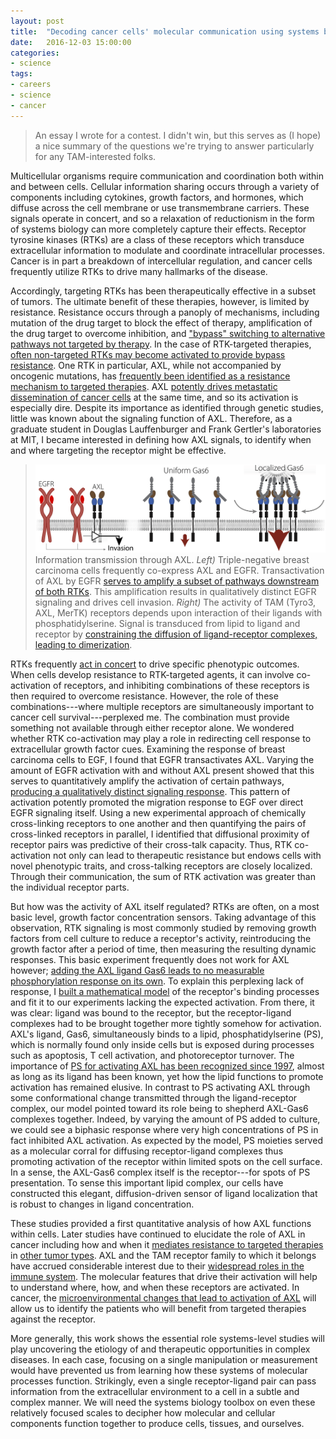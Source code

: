 ```yaml
---
layout: post
title:  "Decoding cancer cells' molecular communication using systems biology"
date:   2016-12-03 15:00:00
categories:
- science
tags:
- careers
- science
- cancer
---
```

> An essay I wrote for a contest. I didn't win, but this serves as (I hope) a nice summary of the questions we're trying to answer particularly for any TAM-interested folks.

Multicellular organisms require communication and coordination both within and between cells. Cellular information sharing occurs through a variety of components including cytokines, growth factors, and hormones, which diffuse across the cell membrane or use transmembrane carriers. These signals operate in concert, and so a relaxation of reductionism in the form of systems biology can more completely capture their effects. Receptor tyrosine kinases (RTKs) are a class of these receptors which transduce extracellular information to modulate and coordinate intracellular processes. Cancer is in part a breakdown of intercellular regulation, and cancer cells frequently utilize RTKs to drive many hallmarks of the disease.

Accordingly, targeting RTKs has been therapeutically effective in a subset of tumors. The ultimate benefit of these therapies, however, is limited by resistance. Resistance occurs through a panoply of mechanisms, including mutation of the drug target to block the effect of therapy, amplification of the drug target to overcome inhibition, and ["bypass" switching to alternative pathways not targeted by therapy](https://cancerdiscovery.aacrjournals.org/cgi/doi/10.1158/2159-8290.CD-12-0103). In the case of RTK-targeted therapies, [often non-targeted RTKs may become activated to provide bypass resistance](https://stke.sciencemag.org/cgi/doi/10.1126/scisignal.2004652). One RTK in particular, AXL, while not accompanied by oncogenic mutations, has [frequently been identified as a resistance mechanism to targeted therapies](https://www.nature.com/ng/journal/v44/n8/full/ng.2330.html). AXL [potently drives metastatic dissemination of cancer cells](https://www.ncbi.nlm.nih.gov/pubmed/20080645) at the same time, and so its activation is especially dire. Despite its importance as identified through genetic studies, little was known about the signaling function of AXL. Therefore, as a graduate student in Douglas Lauffenburger and Frank Gertler's laboratories at MIT, I became interested in defining how AXL signals, to identify when and where targeting the receptor might be effective.



> ![Information transmission through AXL.](/public/images/essay-fig.png)
> Information transmission through AXL. *Left)* Triple-negative breast carcinoma cells frequently co-express AXL and EGFR. Transactivation of AXL by EGFR [serves to amplify a subset of pathways downstream of both RTKs](https://stke.sciencemag.org/cgi/doi/10.1126/scisignal.2004155). This amplification results in qualitatively distinct EGFR signaling and drives cell invasion. *Right)* The activity of TAM (Tyro3, AXL, MerTK) receptors depends upon interaction of their ligands with phosphatidylserine. Signal is transduced from lipid to ligand and receptor by [constraining the diffusion of ligand-receptor complexes, leading to dimerization](https://linkinghub.elsevier.com/retrieve/pii/S2405471215000071).

RTKs frequently [act in concert](https://www.pnas.org/cgi/doi/10.1073/pnas.0705158104) to drive specific phenotypic outcomes. When cells develop resistance to RTK-targeted agents, it can involve co-activation of receptors, and inhibiting combinations of these receptors is then required to overcome resistance. However, the role of these combinations---where multiple receptors are simultaneously important to cancer cell survival---perplexed me. The combination must provide something not available through either receptor alone. We wondered whether RTK co-activation may play a role in redirecting cell response to extracellular growth factor cues. Examining the response of breast carcinoma cells to EGF, I found that EGFR transactivates AXL. Varying the amount of EGFR activation with and without AXL present showed that this serves to quantitatively amplify the activation of certain pathways, [producing a qualitatively distinct signaling response](https://stke.sciencemag.org/cgi/doi/10.1126/scisignal.2004155). This pattern of activation potently promoted the migration response to EGF over direct EGFR signaling itself. Using a new experimental approach of chemically cross-linking receptors to one another and then quantifying the pairs of cross-linked receptors in parallel, I identified that diffusional proximity of receptor pairs was predictive of their cross-talk capacity. Thus, RTK co-activation not only can lead to therapeutic resistance but endows cells with novel phenotypic traits, and cross-talking receptors are closely localized. Through their communication, the sum of RTK activation was greater than the individual receptor parts.

But how was the activity of AXL itself regulated? RTKs are often, on a most basic level, growth factor concentration sensors. Taking advantage of this observation, RTK signaling is most commonly studied by removing growth factors from cell culture to reduce a receptor's activity, reintroducing the growth factor after a period of time, then measuring the resulting dynamic responses. This basic experiment frequently does not work for AXL however; [adding the AXL ligand Gas6 leads to no measurable phosphorylation response on its own](https://eutils.ncbi.nlm.nih.gov/entrez/eutils/elink.fcgi?dbfrom=pubmed&id=25265470&retmode=ref&cmd=prlinks). To explain this perplexing lack of response, I [built a mathematical model](https://linkinghub.elsevier.com/retrieve/pii/S2405471215000071) of the receptor's binding processes and fit it to our experiments lacking the expected activation. From there, it was clear: ligand was bound to the receptor, but the receptor-ligand complexes had to be brought together more tightly somehow for activation. AXL's ligand, Gas6, simultaneously binds to a lipid, phosphatidylserine (PS), which is normally found only inside cells but is exposed during processes such as apoptosis, T cell activation, and photoreceptor turnover. The importance of [PS for activating AXL has been recognized since 1997](https://www.jbc.org/cgi/doi/10.1074/jbc.272.47.29411), almost as long as its ligand has been known, yet how the lipid functions to promote activation has remained elusive. In contrast to PS activating AXL through some conformational change transmitted through the ligand-receptor complex, our model pointed toward its role being to shepherd AXL-Gas6 complexes together. Indeed, by varying the amount of PS added to culture, we could see a biphasic response where very high concentrations of PS in fact inhibited AXL activation. As expected by the model, PS moieties served as a molecular corral for diffusing receptor-ligand complexes thus promoting activation of the receptor within limited spots on the cell surface. In a sense, the AXL-Gas6 complex itself is the receptor---for spots of PS presentation. To sense this important lipid complex, our cells have constructed this elegant, diffusion-driven sensor of ligand localization that is robust to changes in ligand concentration.

These studies provided a first quantitative analysis of how AXL functions within cells. Later studies have continued to elucidate the role of AXL in cancer including how and when it [mediates resistance to targeted therapies](https://cancerdiscovery.aacrjournals.org/cgi/doi/10.1158/2159-8290.CD-15-0933) in [other tumor types](https://linkinghub.elsevier.com/retrieve/pii/S1535610815000987). AXL and the TAM receptor family to which it belongs have accrued considerable interest due to their [widespread roles in the immune system](https://linkinghub.elsevier.com/retrieve/pii/S0092867407013529). The molecular features that drive their activation will help to understand where, how, and when these receptors are activated. In cancer, the [microenvironmental changes that lead to activation of AXL](https://dx.doi.org/10.1016/j.cell.2016.03.029) will allow us to identify the patients who will benefit from targeted therapies against the receptor.

More generally, this work shows the essential role systems-level studies will play uncovering the etiology of and therapeutic opportunities in complex diseases. In each case, focusing on a single manipulation or measurement would have prevented us from learning how these systems of molecular processes function. Strikingly, even a single receptor-ligand pair can pass information from the extracellular environment to a cell in a subtle and complex manner.  We will need the systems biology toolbox on even these relatively focused scales to decipher how molecular and cellular components function together to produce cells, tissues, and ourselves.
